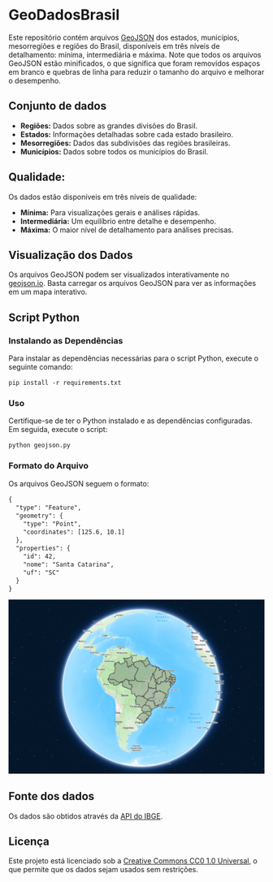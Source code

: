 # GeoDadosBrasil

Este repositório contém arquivos [GeoJSON](https://geojson.org/) dos estados, municípios, mesorregiões e regiões do Brasil, disponíveis em três níveis de detalhamento: mínima, intermediária e máxima. Note que todos os arquivos GeoJSON estão minificados, o que significa que foram removidos espaços em branco e quebras de linha para reduzir o tamanho do arquivo e melhorar o desempenho.

## Conjunto de dados

- **Regiões:** Dados sobre as grandes divisões do Brasil.<br>
- **Estados:** Informações detalhadas sobre cada estado brasileiro.<br>
- **Mesorregiões:** Dados das subdivisões das regiões brasileiras.<br>
- **Municípios:** Dados sobre todos os municípios do Brasil.<br>

## Qualidade:
Os dados estão disponíveis em três níveis de qualidade:
- **Mínima:** Para visualizações gerais e análises rápidas.<br>
- **Intermediária:** Um equilíbrio entre detalhe e desempenho.<br>
- **Máxima:** O maior nível de detalhamento para análises precisas.<br>


## Visualização dos Dados
Os arquivos GeoJSON podem ser visualizados interativamente no [geojson.io](https://geojson.io/). Basta carregar os arquivos GeoJSON para ver as informações em um mapa interativo.

## Script Python

### Instalando as Dependências
Para instalar as dependências necessárias para o script Python, execute o seguinte comando:

````shel
pip install -r requirements.txt
````
### Uso
Certifique-se de ter o Python instalado e as dependências configuradas. Em seguida, execute o script:
````shel
python geojson.py
````

### Formato do Arquivo
Os arquivos GeoJSON seguem o formato:
````shel
{
  "type": "Feature",
  "geometry": {
    "type": "Point",
    "coordinates": [125.6, 10.1]
  },
  "properties": {
    "id": 42,
    "nome": "Santa Catarina",
    "uf": "SC"
  }
}
````
<p align="center">
   <img src="https://github.com/cristoferluch/assets/blob/main/geojson-estados.png" alt="#01" width="1200">
</p>


## Fonte dos dados
Os dados são obtidos através da [API do IBGE](https://servicodados.ibge.gov.br/api/docs/).


## Licença
Este projeto está licenciado sob a [Creative Commons CC0 1.0 Universal](https://github.com/cristoferluch/GeoDadosBrasil/blob/main/LICENSE), o que permite que os dados sejam usados sem restrições.


